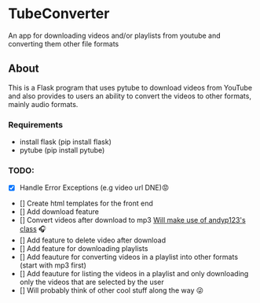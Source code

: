# TubeConverter
An app for downloading videos and/or playlists from youtube and converting them other file formats

## About
This is a Flask program that uses pytube to download videos from YouTube and also provides to users an ability to convert the videos to other formats, mainly audio formats.

### Requirements
- install flask (pip install flask)
- pytube (pip install pytube)


### TODO:
- [x] Handle Error Exceptions (e.g video url DNE):rage:
- [] Create html templates for the front end 
- [] Add download feature 
- [] Convert videos after download to mp3 [Will make use of andyp123's class](https://github.com/andyp123/mp4_to_mp3) :headphones:
- [] Add feature to delete video after download
- [] Add feature for downloading playlists
- [] Add feauture for converting videos in a playlist into other formats (start with mp3 first)
- [] Add feauture for listing the videos in a playlist and only downloading only the videos that are selected by the user
- [] Will probably think of other cool stuff along the way :stuck_out_tongue_winking_eye:
